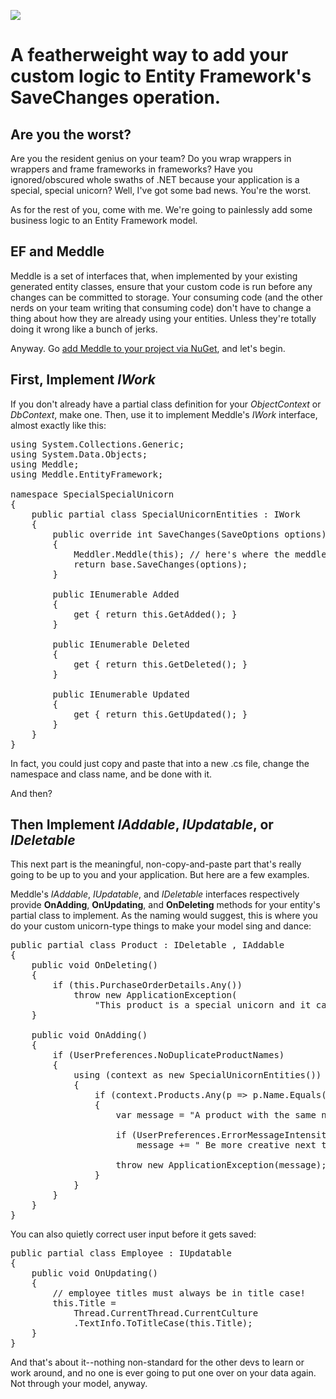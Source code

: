 ![](http://dl.dropbox.com/u/3057627/meddle/meddle-logo-small.png)

# A featherweight way to add your custom logic to Entity Framework's SaveChanges operation.

## Are you the worst?

Are you the resident genius on your team? Do you wrap wrappers in wrappers and frame frameworks in frameworks? Have you ignored/obscured whole swaths of .NET because your application is a special, special unicorn? Well, I've got some bad news. You're the worst.

As for the rest of you, come with me. We're going to painlessly add some business logic to an Entity Framework model.

## EF and Meddle
Meddle is a set of interfaces that, when implemented by your existing generated entity classes, ensure that your custom code is run before any changes can be committed to storage. Your consuming code (and the other nerds on your team writing that consuming code) don't have to change a thing about how they are already using your entities. Unless they're totally doing it wrong like a bunch of jerks.

Anyway. Go [add Meddle to your project via NuGet](http://nuget.org/packages/Meddle), and let's begin.

## First, Implement *IWork*

If you don't already have a partial class definition for your *ObjectContext* or *DbContext*, make one. Then, use it to implement Meddle's *IWork* interface, almost exactly like this:

<pre>
using System.Collections.Generic;
using System.Data.Objects;
using Meddle;
using Meddle.EntityFramework;

namespace SpecialSpecialUnicorn
{
    public partial class SpecialUnicornEntities : IWork
    {
        public override int SaveChanges(SaveOptions options)
        {
            Meddler.Meddle(this); // here's where the meddle happens \m/
            return base.SaveChanges(options);
        }

        public IEnumerable<IAddable > Added
        {
            get { return this.GetAdded(); }
        }

        public IEnumerable<IDeletable > Deleted
        {
            get { return this.GetDeleted(); }
        }

        public IEnumerable<IUpdatable > Updated
        {
            get { return this.GetUpdated(); }
        }
    }
}
</pre>

In fact, you could just copy and paste that into a new .cs file, change the namespace and class name, and be done with it. 

And then?

## Then Implement *IAddable*, *IUpdatable*, or *IDeletable*

This next part is the meaningful, non-copy-and-paste part that's really going to be up to you and your application. But here are a few examples.

Meddle's *IAddable*, *IUpdatable*, and *IDeletable* interfaces respectively provide **OnAdding**, **OnUpdating**, and **OnDeleting** methods for your entity's partial class to implement. As the naming would suggest, this is where you do your custom unicorn-type things to make your model sing and dance:

<pre>
public partial class Product : IDeletable , IAddable
{
    public void OnDeleting()
    {
        if (this.PurchaseOrderDetails.Any())
            throw new ApplicationException(
                "This product is a special unicorn and it cannot be deleted." );
    }

    public void OnAdding()
    {
        if (UserPreferences.NoDuplicateProductNames)
        {
            using (context as new SpecialUnicornEntities())
            {
                if (context.Products.Any(p => p.Name.Equals(this.Name)))
                {
                    var message = "A product with the same name already exists.";
    
                    if (UserPreferences.ErrorMessageIntensity == ErrorMessageIntensity.Abusive)
                        message += " Be more creative next time. Loser.";
    
                    throw new ApplicationException(message);
                }
            }
        }
    }
}
</pre>
  
You can also quietly correct user input before it gets saved:

<pre>
public partial class Employee : IUpdatable
{
    public void OnUpdating()
    {
        // employee titles must always be in title case!
        this.Title =
            Thread.CurrentThread.CurrentCulture
            .TextInfo.ToTitleCase(this.Title);
    }
}
</pre>

And that's about it--nothing non-standard for the other devs to learn or work around, and no one is ever going to put one over on your data again. Not through your model, anyway.
